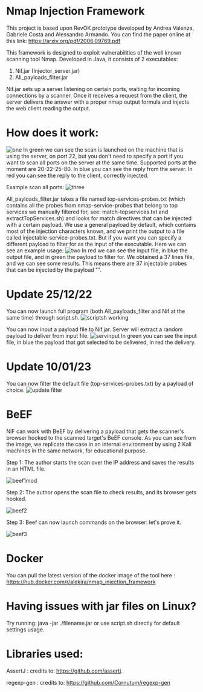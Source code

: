 # Nmap Injection Framework
This project is based upon RevOK prototype developed by Andrea Valenza, Gabriele Costa and Alessandro Armando. You can find the paper online at this link: https://arxiv.org/pdf/2006.09769.pdf

This framework is designed to exploit vulnerabilities of the well known scanning tool Nmap.
Developed in Java, it consists of 2 executables:
1. Nif.jar (Injector_server.jar)
2. All_payloads_filter.jar

Nif.jar sets up a server listening on certain ports, waiting for incoming connections by a scanner.
Once it receives a request from the client, the server delivers the answer with a proper nmap output formula and injects the web client reading the output.

# How does it work:
![one](https://user-images.githubusercontent.com/89973113/208695942-f899937f-13a0-4695-87f6-5fad4b411e25.png)
In green we can see the scan is launched on the machine that is using the server, on port 22, but you don't need to specify a port 
if you want to scan all ports on the server at the same time. 
Supported ports at the moment are 20-22-25-80.
In blue you can see the reply from the server.
In red you can see the reply to the client, correctly injected.

Example scan all ports:
![three](https://user-images.githubusercontent.com/89973113/208711680-3f6bad71-f797-4352-912e-727196377a97.png)

All_payloads_filter.jar takes a file named top-services-probes.txt (which contains all the probes from nmap-service-probes that belong to top services we manually filtered for, see: match-topservices.txt and extractTopServices.sh) and looks for match directives that can be injected with a certain payload. 
We use a general payload by default, which contains most of the injection characters known, and we print the output to a file called injectable-service-probes.txt. 
But if you want you can specify a different payload to filter for as the input of the executable.
Here we can see an example usage: 
![two](https://user-images.githubusercontent.com/89973113/208699089-ebb2e6c7-7661-41af-b4c3-919e434188e2.png)
In red we can see the input file, in blue the output file, and in green the payload to filter for.
We obtained a 37 lines file, and we can see some results. This means there are 37 injectable probes that can be injected by the payload "<script>alert(1)</script>".

# Update 25/12/22

You can now launch full program (both All_payloads_filter and Nif at the same time) through script.sh.
![scriptsh working](https://user-images.githubusercontent.com/89973113/209472628-0fb9c98a-fed1-4926-9118-47da7b9571da.png)

You can now input a payload file to Nif.jar. Server will extract a random payload to deliver from input file.
![servinput](https://user-images.githubusercontent.com/89973113/212331965-290f684c-fa8d-41b8-81c1-b267af5f5a8f.png)
In green you can see the input file, in blue the payload that got selected to be delivered, in red the delivery.

# Update 10/01/23

You can now filter the default file (top-services-probes.txt) by a payload of choice.
![update filter](https://user-images.githubusercontent.com/89973113/211525656-7257d8be-e0c5-4b9e-844a-8a8897532225.png)

# BeEF

NIF can work with BeEF by delivering a payload that gets the scanner's browser hooked to the scanned target's BeEF console. As you can see from the image, we replicate the case in an internal environment by using 2 Kali machines in the same network, for educational purpose.

Step 1: The author starts the scan over the IP address and saves the results in an HTML file.

![beef1mod](https://user-images.githubusercontent.com/89973113/211811047-ab79574b-6276-4ddf-bf47-f902ce665445.png)

Step 2: The author opens the scan file to check results, and its browser gets hooked.

![beef2](https://user-images.githubusercontent.com/89973113/211528960-5231e2ce-a7c5-4142-b2b3-5ad80cfde940.png)

Step 3: Beef can now launch commands on the browser: let's prove it.

![beef3](https://user-images.githubusercontent.com/89973113/211529061-6e5bbbe9-0d0c-46a4-a7b7-d341cf79a1da.png)

# Docker

You can pull the latest version of the docker image of the tool here : https://hub.docker.com/r/alekira/nmap_injection_framework

# Having issues with jar files on Linux? 

Try running: java -jar ./filename.jar or use script.sh directly for default settings usage.

# Libraries used: 

AssertJ : credits to: https://github.com/assertj.

regexp-gen : credits to: https://github.com/Cornutum/regexp-gen
